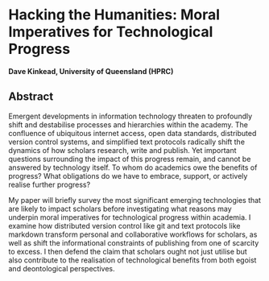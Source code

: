 # Hacking the Humanities: Moral Imperatives for Technological Progress

**Dave Kinkead, University of Queensland (HPRC)**

## Abstract

Emergent developments in information technology threaten to profoundly shift and destabilise processes and hierarchies within the academy.  The confluence of ubiquitous internet access, open data standards, distributed version control systems, and simplified text protocols radically shift the dynamics of how scholars research, write and publish.  Yet important questions surrounding the impact of this progress remain, and cannot be answered by technology itself.  To whom do academics owe the benefits of progress?  What obligations do we have to embrace, support, or actively realise further progress?  

My paper will briefly survey the most significant emerging technologies that are likely to impact scholars before investigating what reasons may underpin moral imperatives for technological progress within academia.  I examine how distributed version control like git and text protocols like markdown transform personal and collaborative workflows for scholars, as well as shift the informational constraints of publishing from one of scarcity to excess.  I then defend the claim that scholars ought not just utilise but also contribute to the realisation of technological benefits from both egoist and deontological perspectives. 